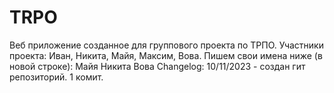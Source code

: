 ﻿# TRPO
Веб приложение созданное для группового проекта по ТРПО.
Участники проекта: Иван, Никита, Майя, Максим, Вова.
Пишем свои имена ниже (в новой строке):
Майя
Никита
Вова
Changelog:
10/11/2023 - создан гит репозиторий. 1 комит.